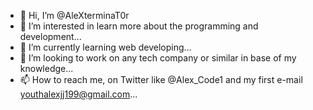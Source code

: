 - 👋 Hi, I’m @AleXterminaT0r
- 👀 I’m interested in learn more about the programming and development...
- 🌱 I’m currently learning web developing...
- 💞️ I’m looking to work on any tech company or similar in base of my knowledge...
- 📫 How to reach me, on Twitter like @Alex_Code1 and my first e-mail youthalexjj199@gmail.com...

<!---
AleXterminaT0r/AleXterminaT0r is a ✨ special ✨ repository because its `README.md` (this file) appears on your GitHub profile.
You can click the Preview link to take a look at your changes.
--->

